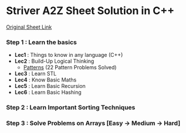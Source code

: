 # Striver A2Z Sheet Solution in C++  
[Original Sheet Link](https://takeuforward.org/strivers-a2z-dsa-course/strivers-a2z-dsa-course-sheet-2)  

### Step 1 : Learn the basics  
- **Lec1** : Things to know in any language (C++)
- **Lec2** : Build-Up Logical Thinking  
  - [Patterns](https://github.com/nutcasecannon/Striver-A2Z-sheet/tree/main/Patterns) (22 Pattern Problems Solved)
- **Lec3** : Learn STL
- **Lec4** : Know Basic Maths
- **Lec5** : Learn Basic Recursion
- **Lec6** : Learn Basic Hashing

### Step 2 : Learn Important Sorting Techniques

### Step 3 : Solve Problems on Arrays [Easy → Medium → Hard]

